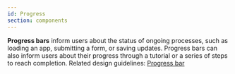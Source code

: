 ```yaml
---
id: Progress
section: components
---
```

**Progress bars** inform users about the status of ongoing processes, such as loading an app, submitting a form, or saving updates. Progress bars can also inform users about their progress through a tutorial or a series of steps to reach completion. Related design guidelines: [Progress bar](/design-guidelines/usage-and-behavior/progress-bar)
